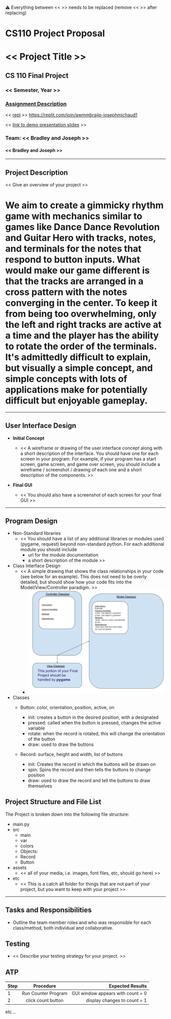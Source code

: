 :warning: Everything between << >> needs to be replaced (remove << >> after replacing)
# CS110 Project Proposal
# << Project Title >>
## CS 110 Final Project
### << Semester, Year >>
### [Assignment Description](https://docs.google.com/document/d/1H4R6yLL7som1lglyXWZ04RvTp_RvRFCCBn6sqv-82ps/edit?usp=sharing)

<< [repl](#) >> https://replit.com/join/awmmbraijp-josephmichaud1

<< [link to demo presentation slides](#) >>

### Team: << Bradley and Joseph >>
#### << Bradley and Joseph >>

***

## Project Description

<< Give an overview of your project >>
# We aim to create a gimmicky rhythm game with mechanics similar to games like Dance Dance Revolution and Guitar Hero with tracks, notes, and terminals for the notes that respond to button inputs. What would make our game different is that the tracks are arranged in a cross pattern with the notes converging in the center. To keep it from being too overwhelming, only the left and right tracks are active at a time and the player has the ability to rotate the order of the terminals. It's admittedly difficult to explain, but visually a simple concept, and simple concepts with lots of applications make for potentially difficult but enjoyable gameplay.
***    

## User Interface Design

- **Initial Concept**
  - << A wireframe or drawing of the user interface concept along with a short description of the interface. You should have one for each screen in your program. For example, if your program has a start screen, game screen, and game over screen, you should include a wireframe / screenshot / drawing of each one and a short description of the components. >>
    
    
- **Final GUI**
  - << You should also have a screenshot of each screen for your final GUI >>

***        

## Program Design

* Non-Standard libraries
    * << You should have a list of any additional libraries or modules used (pygame, request) beyond non-standard python. 
         For each additional module you should include
         - url for the module documentation
         - a short description of the module >>
* Class Interface Design
    * << A simple drawing that shows the class relationships in your code (see below for an example). This does not need to be overly detailed, but should show how your code fits into the Model/View/Controller paradigm. >>
        * ![class diagram](assets/class_diagram.jpg) 
* Classes
    * Button: color, orientation, position, active, on
      * init: creates a button in the desired position, with a designated
      * pressed: called when the button is pressed, changes the active variable
      * rotate: when the record is rotated, this will change the orientation of the button
      * draw: used to draw the buttons

    * Record: surface, height and width, list of buttons
      * init: Creates the record in which the buttons will be drawn on
      * spin: Spins the record and then tells the buttons to change position
      * draw: used to draw the record and tell the buttons to draw themselves

## Project Structure and File List

The Project is broken down into the following file structure:

* main.py
* src
  *  main
  *  var
  *  colors
  *  Objects:
    *  Record
    *  Button
* assets
    * << all of your media, i.e. images, font files, etc, should go here) >>
* etc
    * << This is a catch all folder for things that are not part of your project, but you want to keep with your project >>

***

## Tasks and Responsibilities 

   * Outline the team member roles and who was responsible for each class/method, both individual and collaborative.

## Testing

* << Describe your testing strategy for your project. >>

## ATP

| Step                 |Procedure             |Expected Results                   |
|----------------------|:--------------------:|----------------------------------:|
|  1                   | Run Counter Program  |GUI window appears with count = 0  |
|  2                   | click count button   | display changes to count = 1      |
etc...
